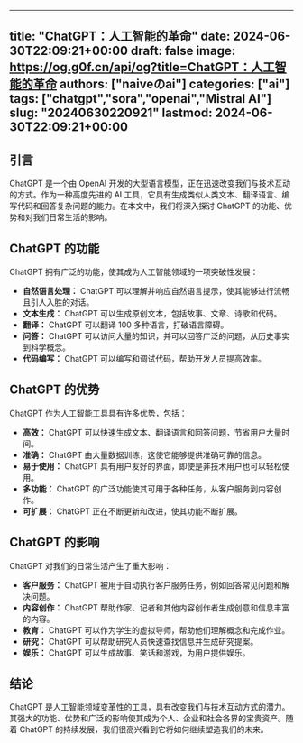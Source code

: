 
---
title: "ChatGPT：人工智能的革命"
date: 2024-06-30T22:09:21+00:00
draft: false
image: https://og.g0f.cn/api/og?title=ChatGPT：人工智能的革命
authors: ["naiveのai"]
categories: ["ai"]
tags: ["chatgpt","sora","openai","Mistral AI"]
slug: "20240630220921"
lastmod: 2024-06-30T22:09:21+00:00
---
## 引言

ChatGPT 是一个由 OpenAI 开发的大型语言模型，正在迅速改变我们与技术互动的方式。作为一种高度先进的 AI 工具，它具有生成类似人类文本、翻译语言、编写代码和回答复杂问题的能力。在本文中，我们将深入探讨 ChatGPT 的功能、优势和对我们日常生活的影响。

## ChatGPT 的功能

ChatGPT 拥有广泛的功能，使其成为人工智能领域的一项突破性发展：

- **自然语言处理：** ChatGPT 可以理解并响应自然语言提示，使其能够进行流畅且引人入胜的对话。
- **文本生成：** ChatGPT 可以生成原创文本，包括故事、文章、诗歌和代码。
- **翻译：** ChatGPT 可以翻译 100 多种语言，打破语言障碍。
- **问答：** ChatGPT 可以访问大量的知识，并可以回答广泛的问题，从历史事实到科学概念。
- **代码编写：** ChatGPT 可以编写和调试代码，帮助开发人员提高效率。

## ChatGPT 的优势

ChatGPT 作为人工智能工具具有许多优势，包括：

- **高效：** ChatGPT 可以快速生成文本、翻译语言和回答问题，节省用户大量时间。
- **准确：** ChatGPT 由大量数据训练，这使它能够提供准确可靠的信息。
- **易于使用：** ChatGPT 具有用户友好的界面，即使是非技术用户也可以轻松使用。
- **多功能：** ChatGPT 的广泛功能使其可用于各种任务，从客户服务到内容创作。
- **可扩展：** ChatGPT 正在不断更新和改进，使其功能不断扩展。

## ChatGPT 的影响

ChatGPT 对我们的日常生活产生了重大影响：

- **客户服务：** ChatGPT 被用于自动执行客户服务任务，例如回答常见问题和解决问题。
- **内容创作：** ChatGPT 帮助作家、记者和其他内容创作者生成创意和信息丰富的内容。
- **教育：** ChatGPT 可以作为学生的虚拟导师，帮助他们理解概念和完成作业。
- **研究：** ChatGPT 可以帮助研究人员快速查找信息并生成研究提案。
- **娱乐：** ChatGPT 可以生成故事、笑话和游戏，为用户提供娱乐。

## 结论

ChatGPT 是人工智能领域变革性的工具，具有改变我们与技术互动方式的潜力。其强大的功能、优势和广泛的影响使其成为个人、企业和社会各界的宝贵资产。随着 ChatGPT 的持续发展，我们很高兴看到它将如何继续塑造我们的未来。